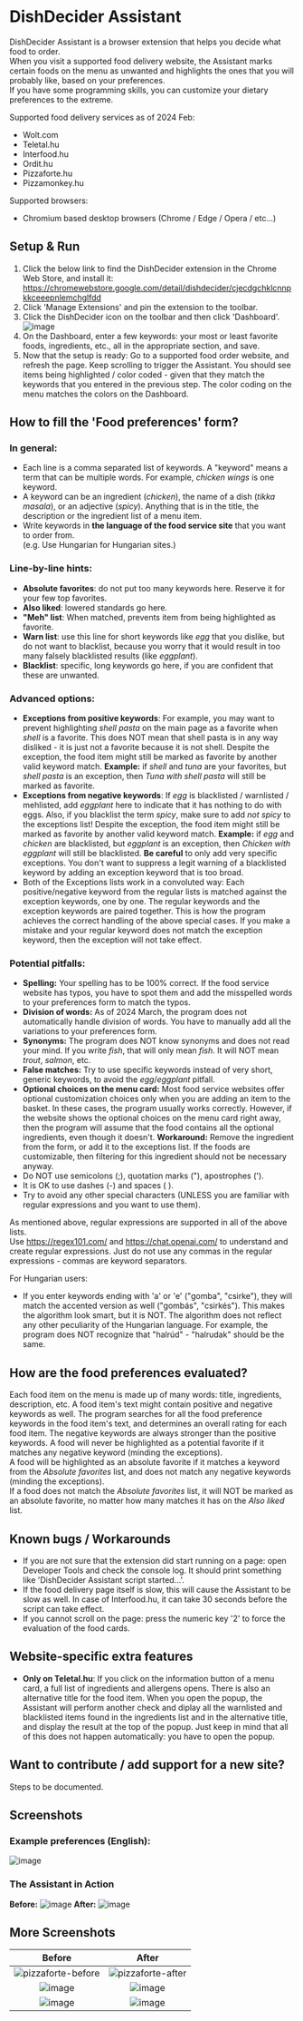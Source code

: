 # DishDecider Assistant

DishDecider Assistant is a browser extension that helps you decide what food to order.  
When you visit a supported food delivery website, the Assistant marks certain foods on the menu as unwanted and highlights the ones that you will probably like, based on your preferences.  
If you have some programming skills, you can customize your dietary preferences to the extreme.

Supported food delivery services as of 2024 Feb:
  * Wolt.com
  * Teletal.hu
  * Interfood.hu
  * Ordit.hu
  * Pizzaforte.hu
  * Pizzamonkey.hu  

Supported browsers: 
  * Chromium based desktop browsers (Chrome / Edge / Opera / etc...)

## Setup & Run
1. Click the below link to find the DishDecider extension in the Chrome Web Store, and install it:   
https://chromewebstore.google.com/detail/dishdecider/cjecdgchklcnnpkkceeepnlemchglfdd
2. Click 'Manage Extensions' and pin the extension to the toolbar.
3. Click the DishDecider icon on the toolbar and then click 'Dashboard'.  
![image](https://github.com/AndreaDusza/dishdecider-assistant/assets/5956233/af9c8ba4-91b8-42f5-b663-58435127b8a7)
4. On the Dashboard, enter a few keywords: your most or least favorite foods, ingredients, etc., all in the appropriate section, and save.
5. Now that the setup is ready: Go to a supported food order website, and refresh the page. Keep scrolling to trigger the Assistant. You should see items being highlighted / color coded - given that they match the  keywords that you entered in the previous step. The color coding on the menu matches the colors on the Dashboard.

##  How to fill the 'Food preferences' form?
### In general:
 * Each line is a comma separated list of keywords. A "keyword" means a term that can be multiple words. For example, _chicken wings_ is one keyword.
 * A keyword can be an ingredient (_chicken_), the name of a dish (_tikka masala_), or an adjective (_spicy_). Anything that is in the title, the description or the ingredient list of a menu item.
 * Write keywords in __the language of the food service site__ that you want to order from.   
   (e.g. Use Hungarian for Hungarian sites.)
 
### Line-by-line hints:
 * __Absolute favorites__: do not put too many keywords here. Reserve it for your few top favorites. 
 * __Also liked__: lowered standards go here. 
 * __"Meh" list__: When matched, prevents item from being highlighted as favorite. 
 * __Warn list__: use this line for short keywords like _egg_ that you dislike, but do not want to blacklist, because you worry that it would result in too many falsely blacklisted results (like _eggplant_).
 * __Blacklist__: specific, long keywords go here, if you are confident that these are unwanted.

### Advanced options:
 * __Exceptions from positive keywords__: For example, you may want to prevent highlighting _shell pasta_ on the main page as a favorite when _shell_ is a favorite. This does NOT mean that shell pasta is in any way disliked - it is just not a favorite because it is not shell. Despite the exception, the food item might still be marked as favorite by another valid keyword match. __Example:__ if _shell_ and _tuna_ are your favorites, but _shell pasta_ is an exception, then _Tuna with shell pasta_ will still be marked as favorite.
 * __Exceptions from negative keywords__: If _egg_ is blacklisted  / warnlisted / mehlisted, add _eggplant_ here to indicate that it has nothing to do with eggs.
Also, if you blacklist the term _spicy_, make sure to add _not spicy_ to the exceptions list! Despite the exception, the food item might still be marked as favorite by another valid keyword match. __Example:__ if  _egg_ and _chicken_ are blacklisted, but _eggplant_ is an exception, then _Chicken with eggplant_ will still be blacklisted.
__Be careful__ to only add very specific exceptions. You don't want to suppress a legit warning of a blacklisted keyword by adding an exception keyword that is too broad.
 * Both of the Exceptions lists work in a convoluted way: 
   Each positive/negative keyword from the regular lists is matched against the exception keywords, one by one. The regular keywords and the exception keywords are paired together. This is how the program achieves the correct handling of the above special cases. If you make a mistake and your regular keyword does not match the exception keyword, then the exception will not take effect.

### Potential pitfalls:
 * __Spelling:__ Your spelling has to be 100% correct. If the food service website has typos, you have to spot them and add the misspelled words to your preferences form to match the typos.
 * __Division of words:__ As of 2024 March, the program does not automatically handle division of words. You have to manually add all the variations to your preferences form.
 * __Synonyms:__ The program does NOT know synonyms and does not read your mind. If you write _fish_, that will only mean _fish_. It will NOT mean _trout_, _salmon_, etc.
 * __False matches:__ Try to use specific keywords instead of very short, generic keywords, to avoid the _egg_/_eggplant_ pitfall.  
 * __Optional choices on the menu card:__ Most food service websites offer optional customization choices only when you are adding an item to the basket. In these cases, the program usually works correctly. However, if the website shows the optional choices on the menu card right away, then the program will assume that the food contains all the optional ingredients, even though it doesn't. __Workaround:__ Remove the ingredient from the form, or add it to the exceptions list. If the foods are customizable, then filtering for this ingredient should not be necessary anyway.
 * Do NOT use semicolons (;), quotation marks ("), apostrophes (').
 * It is OK to use dashes (-) and spaces ( ).
 * Try to avoid any other special characters (UNLESS you are familiar with regular expressions and you want to use them).

As mentioned above, regular expressions are supported in all of the above lists.  
Use https://regex101.com/ and https://chat.openai.com/ to understand and create regular expressions. Just do not use any commas in the regular expressions - commas are keyword separators.

For Hungarian users:
 * If you enter keywords ending with 'a' or 'e' ("gomba", "csirke"), they will match the accented version as well ("gombás", "csirkés"). This makes the algorithm look smart, but it is NOT. The algorithm does not reflect any other peculiarity of the Hungarian language. For example, the program does NOT recognize that "halrúd" - "halrudak" should be the same.

## How are the food preferences evaluated?
Each food item on the menu is made up of many words: title, ingredients, description, etc. A food item's text might contain positive and negative keywords as well. The program searches for all the food preference keywords in the food item's text, and determines an overall rating for each food item.
The negative keywords are always stronger than the positive keywords. A food will never be highlighted as a potential favorite if it matches any negative keyword (minding the exceptions).  
A food will be highlighted as an absolute favorite if it matches a keyword from the _Absolute favorites_ list, and does not match any negative keywords (minding the exceptions).  
If a food does not match the _Absolute favorites_ list, it will NOT be marked as an absolute favorite, no matter how many matches it has on the _Also liked_ list.  

## Known bugs / Workarounds
 * If you are not sure that the extension did start running on a page: open Developer Tools and check the console log. It should print something like 'DishDecider Assistant script started...'.
 * If the food delivery page itself is slow, this will cause the Assistant to be slow as well. In case of Interfood.hu, it can take 30 seconds before the script can take effect.
 * If you cannot scroll on the page: press the numeric key '2' to force the evaluation of the food cards.

## Website-specific extra features
 * __Only on Teletal.hu__: If you click on the information button of a menu card, a full list of ingredients and allergens opens. There is also an alternative title for the food item. When you open the popup, the Assistant will perform another check and diplay all the warnlisted and blacklisted items found in the ingredients list and in the alternative title, and display the result at the top of the popup. Just keep in mind that all of this does not happen automatically: you have to open the popup. 

## Want to contribute / add support for a new site?
Steps to be documented.

## Screenshots

### Example preferences (English):
![image](https://github.com/AndreaDusza/dishdecider-assistant/assets/5956233/7086039a-2272-4225-86ba-5417ce666f9a)

### The Assistant in Action
__Before:__
![image](https://github.com/AndreaDusza/dishdecider-assistant/assets/5956233/00debb29-51ed-4b59-bb88-ecbdfed8c772)
__After:__
![image](https://github.com/AndreaDusza/dishdecider-assistant/assets/5956233/baf5d6df-add3-4b44-9767-06dadfb65b01)

## More Screenshots
| Before             |  After |
:-------------------------:|:-------------------------:
![pizzaforte-before](https://user-images.githubusercontent.com/5956233/235608023-ff4bd404-32d4-4b56-a6d6-89e4afabc767.PNG) | ![pizzaforte-after](https://user-images.githubusercontent.com/5956233/235608035-9d7e88dd-e450-4897-a08c-a159190b7e01.PNG)
![image](https://github.com/AndreaDusza/dishdecider-assistant/assets/5956233/4e549964-3656-4341-be0b-efb7d1f28547) | ![image](https://github.com/AndreaDusza/dishdecider-assistant/assets/5956233/22c95fa7-529d-42bc-9015-77f76eb08f93)
![image](https://github.com/AndreaDusza/dishdecider-assistant/assets/5956233/00debb29-51ed-4b59-bb88-ecbdfed8c772) | ![image](https://github.com/AndreaDusza/dishdecider-assistant/assets/5956233/baf5d6df-add3-4b44-9767-06dadfb65b01)
